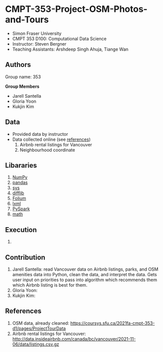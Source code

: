# CMPT-353-Project-OSM-Photos-and-Tours

- Simon Fraser University
- CMPT 353 D100: Computational Data Science
- Instructor: Steven Bergner
- Teaching Assistants: Arshdeep Singh Ahuja, Tiange Wan

## Authors

Group name: 353

**Group Members**

- Jarell Santella
- Gloria Yoon 
- Kukjin Kim

## Data 

- Provided data by instructor
- Data collected online (see [references](#references))
    1. Airbnb rental listings for Vancouver
    2. Neighbourhood coordinate

## Libararies 

1. [NumPy](https://numpy.org/)
2. [pandas](https://pandas.pydata.org/)
3. [sys](https://docs.python.org/3/library/sys.html)
4. [difflib](https://docs.python.org/3/library/difflib.html)
5. [Folium](https://python-visualization.github.io/folium/)
6. [lxml](https://lxml.de/)
7. [PySpark](https://spark.apache.org/docs/latest/api/python/)
8. [math](https://docs.python.org/3/library/math.html)

## Execution

1.

## Contribution 

1. Jarell Santella: read Vancouver data on Airbnb listings, parks, and OSM amenities data into Python, clean the data, and interpret the data. Gets user input on priorities to pass into algorithm which recommends them which Airbnb listing is best for them.
2. Gloria Yoon: 
3. Kukjin Kim: 

## References
1. OSM data, already cleaned: https://coursys.sfu.ca/2021fa-cmpt-353-d1/pages/ProjectTourData
2. Airbnb rental listings for Vancouver: http://data.insideairbnb.com/canada/bc/vancouver/2021-11-06/data/listings.csv.gz